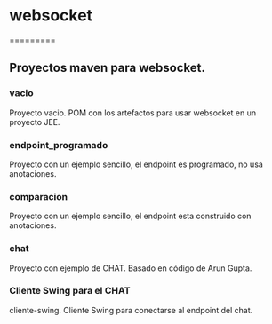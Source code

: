 # websocket
=========

## Proyectos maven para websocket.
### vacio
Proyecto vacio. POM con los artefactos para usar websocket en un proyecto JEE.

### endpoint_programado
Proyecto con un ejemplo sencillo, el endpoint es programado, no usa anotaciones.

### comparacion
Proyecto con un ejemplo sencillo, el endpoint esta construido con anotaciones.

### chat
Proyecto con ejemplo de CHAT. Basado en código de Arun Gupta.

### Cliente Swing para el CHAT
cliente-swing.
Cliente Swing para conectarse al endpoint del chat.


